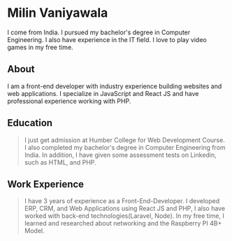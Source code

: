 # Milin Vaniyawala

I come from India. I pursued my bachelor's degree in Computer Engineering. I also have experience in the IT field. I love to play video games in my free time.

## About

I am a front-end developer with industry experience building websites and web applications. I specialize in JavaScript and React JS and have professional experience working with PHP.

## Education

> I just get admission at Humber College for Web Development Course.
> I also completed my bachelor's degree in Computer Engineering from India.
> In addition, I have given some assessment tests on Linkedin, such as HTML, and PHP.

## Work Experience

> I have 3 years of experience as a Front-End-Developer.
> I developed ERP, CRM, and Web Applications using React JS and PHP, I also have worked with back-end technologies(Laravel, Node).
> In my free time, I learned and researched about networking and the Raspberry PI 4B+ Model.
